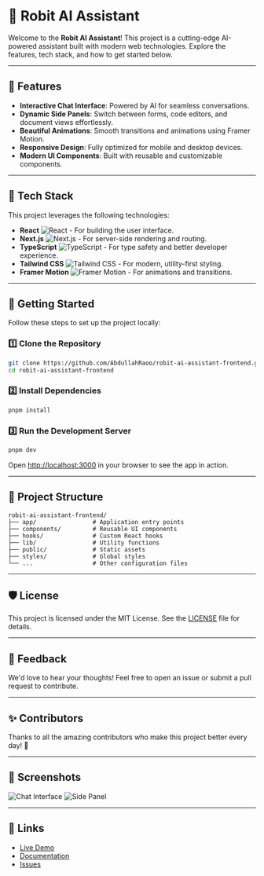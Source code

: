 # 🤖 Robit AI Assistant

Welcome to the **Robit AI Assistant**! This project is a cutting-edge AI-powered assistant built with modern web technologies. Explore the features, tech stack, and how to get started below.

---

## 🌟 Features

- **Interactive Chat Interface**: Powered by AI for seamless conversations.
- **Dynamic Side Panels**: Switch between forms, code editors, and document views effortlessly.
- **Beautiful Animations**: Smooth transitions and animations using Framer Motion.
- **Responsive Design**: Fully optimized for mobile and desktop devices.
- **Modern UI Components**: Built with reusable and customizable components.

---

## 🧰 Tech Stack

This project leverages the following technologies:

- **React** ![React](https://img.shields.io/badge/-React-61DAFB?logo=react&logoColor=white&style=flat-square) - For building the user interface.
- **Next.js** ![Next.js](https://img.shields.io/badge/-Next.js-000000?logo=next.js&logoColor=white&style=flat-square) - For server-side rendering and routing.
- **TypeScript** ![TypeScript](https://img.shields.io/badge/-TypeScript-3178C6?logo=typescript&logoColor=white&style=flat-square) - For type safety and better developer experience.
- **Tailwind CSS** ![Tailwind CSS](https://img.shields.io/badge/-Tailwind%20CSS-38B2AC?logo=tailwind-css&logoColor=white&style=flat-square) - For modern, utility-first styling.
- **Framer Motion** ![Framer Motion](https://img.shields.io/badge/-Framer%20Motion-0055FF?logo=framer&logoColor=white&style=flat-square) - For animations and transitions.

---

## 🚀 Getting Started

Follow these steps to set up the project locally:

### 1️⃣ Clone the Repository
```bash
git clone https://github.com/AbdullahRaoo/robit-ai-assistant-frontend.git
cd robit-ai-assistant-frontend
```

### 2️⃣ Install Dependencies
```bash
pnpm install
```

### 3️⃣ Run the Development Server
```bash
pnpm dev
```

Open [http://localhost:3000](http://localhost:3000) in your browser to see the app in action.

---

## 📂 Project Structure

```plaintext
robit-ai-assistant-frontend/
├── app/                # Application entry points
├── components/         # Reusable UI components
├── hooks/              # Custom React hooks
├── lib/                # Utility functions
├── public/             # Static assets
├── styles/             # Global styles
└── ...                 # Other configuration files
```

---

## 🛡️ License

This project is licensed under the MIT License. See the [LICENSE](LICENSE) file for details.

---

## 💬 Feedback

We'd love to hear your thoughts! Feel free to open an issue or submit a pull request to contribute.

---

## ✨ Contributors

Thanks to all the amazing contributors who make this project better every day! 🙌

---

## 📸 Screenshots

![Chat Interface](https://via.placeholder.com/800x400?text=Chat+Interface)
![Side Panel](https://via.placeholder.com/800x400?text=Side+Panel)

---

## 🔗 Links

- [Live Demo](https://robit-ai-assistant.vercel.app)
- [Documentation](https://github.com/AbdullahRaoo/robit-ai-assistant-frontend/wiki)
- [Issues](https://github.com/AbdullahRaoo/robit-ai-assistant-frontend/issues)
